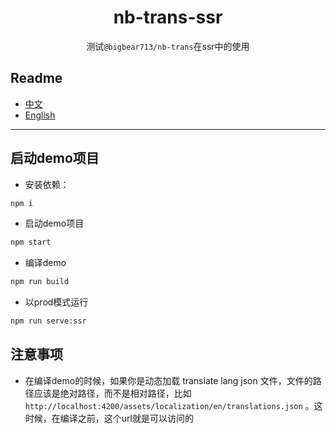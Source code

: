 <div align="center">

# nb-trans-ssr

测试`@bigbear713/nb-trans`在ssr中的使用

</div>

## Readme
- [中文](https://github.com/bigBear713/nb-trans-ssr/blob/main/README.CN.md "文档 - 中文")
- [English](https://github.com/bigBear713/nb-trans-ssr/blob/main/README.md "Document - English")

---

## 启动demo项目
- 安装依赖：
```bash
npm i
```

- 启动demo项目
```bash
npm start
```

- 编译demo
```bash
npm run build
```

- 以prod模式运行
```bash
npm run serve:ssr
```

## 注意事项
- 在编译demo的时候，如果你是动态加载 translate lang json 文件，文件的路径应该是绝对路径，而不是相对路径，比如 `http://localhost:4200/assets/localization/en/translations.json` 。这时候，在编译之前，这个url就是可以访问的